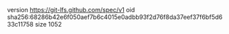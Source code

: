 version https://git-lfs.github.com/spec/v1
oid sha256:68286b42e6f050aef7b6c4015e0adbb93f2d76f8da37eef37f6bf5d633c11758
size 1052
